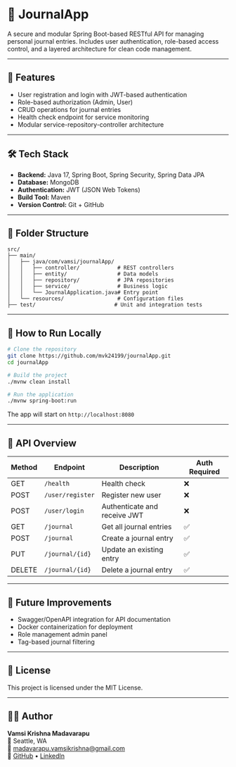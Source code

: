 # 📓 JournalApp

A secure and modular Spring Boot-based RESTful API for managing personal journal entries. Includes user authentication, role-based access control, and a layered architecture for clean code management.

---

## 🚀 Features

- User registration and login with JWT-based authentication  
- Role-based authorization (Admin, User)  
- CRUD operations for journal entries  
- Health check endpoint for service monitoring  
- Modular service-repository-controller architecture  

---

## 🛠 Tech Stack

- **Backend:** Java 17, Spring Boot, Spring Security, Spring Data JPA  
- **Database:** MongoDB  
- **Authentication:** JWT (JSON Web Tokens)  
- **Build Tool:** Maven  
- **Version Control:** Git + GitHub  

---

## 📁 Folder Structure

```
src/
├── main/
│   ├── java/com/vamsi/journalApp/
│   │   ├── controller/            # REST controllers
│   │   ├── entity/                # Data models
│   │   ├── repository/            # JPA repositories
│   │   ├── service/               # Business logic
│   │   └── JournalApplication.java# Entry point
│   └── resources/                 # Configuration files
├── test/                         # Unit and integration tests
```

---

## 🧪 How to Run Locally

```bash
# Clone the repository
git clone https://github.com/mvk24199/journalApp.git
cd journalApp

# Build the project
./mvnw clean install

# Run the application
./mvnw spring-boot:run
```

The app will start on `http://localhost:8080`

---

## 🔌 API Overview

| Method | Endpoint                         | Description                         | Auth Required |
|--------|----------------------------------|-------------------------------------|---------------|
| GET    | `/health`                        | Health check                        | ❌            |
| POST   | `/user/register`                 | Register new user                   | ❌            |
| POST   | `/user/login`                    | Authenticate and receive JWT        | ❌            |
| GET    | `/journal`                       | Get all journal entries             | ✅            |
| POST   | `/journal`                       | Create a journal entry              | ✅            |
| PUT    | `/journal/{id}`                  | Update an existing entry            | ✅            |
| DELETE | `/journal/{id}`                  | Delete a journal entry              | ✅            |

---

## 🔮 Future Improvements

- Swagger/OpenAPI integration for API documentation  
- Docker containerization for deployment  
- Role management admin panel  
- Tag-based journal filtering  

---

## 📜 License

This project is licensed under the MIT License.

---

## 👨‍💻 Author

**Vamsi Krishna Madavarapu**  
📍 Seattle, WA  
📧 madavarapu.vamsikrishna@gmail.com  
🔗 [GitHub](https://github.com/mvk24199) • [LinkedIn](https://linkedin.com/in/vamsi-krishna-madavarapu)
